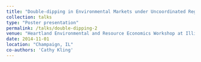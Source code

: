 ```yaml
---
title: "Double-dipping in Environmental Markets under Uncoordinated Regulators or under a Regulator who Ignores Pollutants’ Complementarities"
collection: talks
type: "Poster presentation"
permalink: /talks/double-dipping-2
venue: "Heartland Environmental and Resource Economics Workshop at Illinois"
date: 2014-11-01
location: "Champaign, IL"
co-authors: 'Cathy Kling'
---
```


